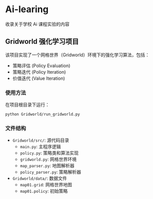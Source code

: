 # Ai-learing

收录关于学校 Ai 课程实验的内容

## Gridworld 强化学习项目

该项目实现了一个网格世界（Gridworld）环境下的强化学习算法，包括：

- 策略评估 (Policy Evaluation)
- 策略迭代 (Policy Iteration)
- 价值迭代 (Value Iteration)

### 使用方法

在项目根目录下运行：

```bash
python Gridworld/run_gridworld.py
```

### 文件结构

- `Gridworld/src/`: 源代码目录
  - `main.py`: 主程序逻辑
  - `policy.py`: 策略类和算法实现
  - `gridworld.py`: 网格世界环境
  - `map_parser.py`: 地图解析器
  - `policy_parser.py`: 策略解析器
- `Gridworld/data/`: 数据文件
  - `map01.grid`: 网格世界地图
  - `map01.policy`: 初始策略
